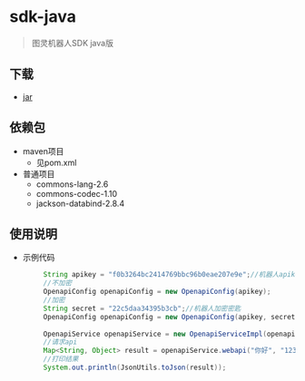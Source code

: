 # sdk-java
> 图灵机器人SDK java版


## 下载
  * [jar](https://github.com/turing-robot/sdk-java/releases)
  
## 依赖包
  * maven项目
    * 见pom.xml
  * 普通项目
    * commons-lang-2.6
    * commons-codec-1.10
    * jackson-databind-2.8.4
## 使用说明
 * 示例代码
 
   ```java
        String apikey = "f0b3264bc2414769bbc96b0eae207e9e";//机器人apikey
        //不加密
        OpenapiConfig openapiConfig = new OpenapiConfig(apikey);
        //加密
        String secret = "22c5daa34395b3cb";//机器人加密密匙
        OpenapiConfig openapiConfig = new OpenapiConfig(apikey, secret);
        
        OpenapiService openapiService = new OpenapiServiceImpl(openapiConfig);
        //请求api
        Map<String, Object> result = openapiService.webapi("你好", "123213");
        //打印结果
        System.out.println(JsonUtils.toJson(result));
   ```
